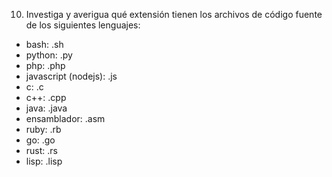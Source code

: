10. Investiga y averigua qué extensión tienen los archivos de código fuente de los siguientes lenguajes:

- bash: .sh
- python: .py
- php: .php
- javascript (nodejs): .js
- c: .c
- c++: .cpp
- java: .java
- ensamblador: .asm
- ruby: .rb
- go: .go
- rust: .rs
- lisp: .lisp



